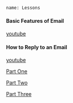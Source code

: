 ```ngMeta
name: Lessons
```

 
#### Basic Features of Email

[youtube](https://www.youtube.com/watch?v=ZHgyNZ0pGPc)


#### How to Reply to an Email

[youtube](https://www.youtube.com/watch?v=uJKy4Jp-84w)



[Part One](https://docs.google.com/presentation/d/1sjVwBhlkIudcKKPEEF09Kiw82FRZbtcjcQfXfTFSfFA/edit#slide=id.p)

[Part Two](https://docs.google.com/presentation/d/1gTWSspgNILJpfZzoBwBy6v0YI7GxNQezlwg5NG8AI5c/edit#slide=id.p)

[Part Three](https://docs.google.com/presentation/d/1UBrqZ4DNvdAHJgaOPmMi9FvQCn4QAIBtPtuM4-DSWU4/edit#slide=id.p)
